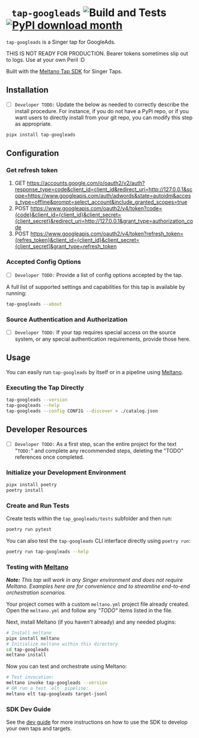 # ` tap-googleads` ![Build and Tests](https://github.com/AutoIDM/tap-googleads/actions/workflows/ci.yml/badge.svg?branch=main) [![PyPI download month](https://img.shields.io/pypi/dm/tap-googleads.svg)](https://pypi.python.org/pypi/tap-googleads/) 

`tap-googleads` is a Singer tap for GoogleAds.

THIS IS NOT READY FOR PRODUCTION. Bearer tokens sometimes slip out to logs. Use at your own Peril :D


Built with the [Meltano Tap SDK](https://sdk.meltano.com) for Singer Taps.

## Installation

- [ ] `Developer TODO:` Update the below as needed to correctly describe the install procedure. For instance, if you do not have a PyPi repo, or if you want users to directly install from your git repo, you can modify this step as appropriate.

```bash
pipx install tap-googleads
```

## Configuration

### Get refresh token
1. GET https://accounts.google.com/o/oauth2/v2/auth?response_type=code&client_id=client_id&redirect_uri=http://127.0.0.1&scope=https://www.googleapis.com/auth/adwords&state=autoidm&access_type=offline&prompt=select_account&include_granted_scopes=true
1. POST https://www.googleapis.com/oauth2/v4/token?code={code}&client_id={client_id}&client_secret={client_secret}&redirect_uri=http://127.0.0.1&grant_type=authorization_code
1. POST https://www.googleapis.com/oauth2/v4/token?refresh_token={refres_token}&client_id={client_id}&client_secret={client_secret]&grant_type=refresh_token
### Accepted Config Options

- [ ] `Developer TODO:` Provide a list of config options accepted by the tap.

A full list of supported settings and capabilities for this
tap is available by running:

```bash
tap-googleads --about
```

### Source Authentication and Authorization

- [ ] `Developer TODO:` If your tap requires special access on the source system, or any special authentication requirements, provide those here.

## Usage

You can easily run `tap-googleads` by itself or in a pipeline using [Meltano](https://meltano.com/).

### Executing the Tap Directly

```bash
tap-googleads --version
tap-googleads --help
tap-googleads --config CONFIG --discover > ./catalog.json
```

## Developer Resources

- [ ] `Developer TODO:` As a first step, scan the entire project for the text "`TODO:`" and complete any recommended steps, deleting the "TODO" references once completed.

### Initialize your Development Environment

```bash
pipx install poetry
poetry install
```

### Create and Run Tests

Create tests within the `tap_googleads/tests` subfolder and
  then run:

```bash
poetry run pytest
```

You can also test the `tap-googleads` CLI interface directly using `poetry run`:

```bash
poetry run tap-googleads --help
```

### Testing with [Meltano](https://www.meltano.com)

_**Note:** This tap will work in any Singer environment and does not require Meltano.
Examples here are for convenience and to streamline end-to-end orchestration scenarios._

Your project comes with a custom `meltano.yml` project file already created. Open the `meltano.yml` and follow any _"TODO"_ items listed in
the file.

Next, install Meltano (if you haven't already) and any needed plugins:

```bash
# Install meltano
pipx install meltano
# Initialize meltano within this directory
cd tap-googleads
meltano install
```

Now you can test and orchestrate using Meltano:

```bash
# Test invocation:
meltano invoke tap-googleads --version
# OR run a test `elt` pipeline:
meltano elt tap-googleads target-jsonl
```

### SDK Dev Guide

See the [dev guide](https://sdk.meltano.com/en/latest/dev_guide.html) for more instructions on how to use the SDK to 
develop your own taps and targets.

